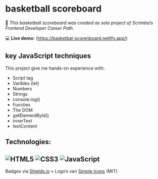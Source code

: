 # basketball scoreboard

📘 *This basketball scoreboard was created as solo project of Scrimba’s Frontend Developer Career Path.* 

💻 **Live demo:** (https://basketbal-scorenboard.netlify.app/)

## key JavaScript techniques 

This project give me hands-on experience with:

- Script tag
- Varibles (let)
- Numbers
- Strings
- console.log()
- Functies
- The DOM
- getElementById()
- innerText
- textContent

## Technologies:
![HTML5](https://img.shields.io/badge/HTML5-E34F26?logo=html5&logoColor=white)
![CSS3](https://img.shields.io/badge/CSS3-1572B6?logo=css3&logoColor=white)
![JavaScript](https://img.shields.io/badge/JavaScript-F7DF1E?logo=javascript&logoColor=black)
---
Badges via [Shields.io](https://shields.io/) • Logo’s van [Simple Icons](https://simpleicons.org/) (MIT)
